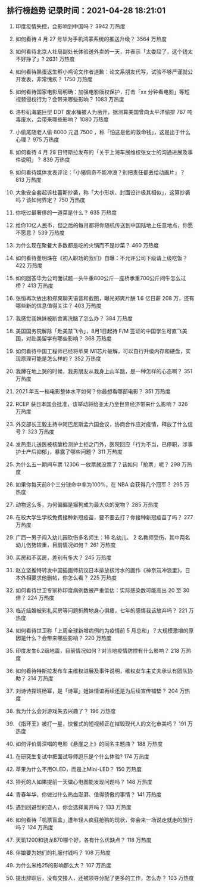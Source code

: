 
## 排行榜趋势 记录时间：2021-04-28 18:21:01
  
  1. 印度疫情失控，会影响到中国吗？ 3942 万热度
    
  2. 如何看待 4 月 27 号华为手机鸿蒙系统的推送升级？ 3564 万热度
    
  3. 如何看待北京人社局副处长体验送外卖的一天，并表示「太委屈了，这个钱太不好挣了」? 2631 万热度
    
  4. 如何看待熟蛋返生孵小鸡论文作者道歉：论文系朋友代写，试验不够严谨就公开发表，非常愧疚？ 1750 万热度
    
  5. 如何看待国家电影局明确：加强电影版权保护，打击「xx 分钟看电影」等短视频侵权行为？会带来哪些影响？ 1083 万热度
    
  6. 洛杉矶海底巨型 DDT 废水桶被人为凿开，据测算美国曾向太平洋偷排 767 吨毒废水，会带来哪些影响？ 1080 万热度
    
  7. 小偷尾随老人偷 8000 元退 7500 ，称「怕这是他的救命钱」，这是出于什么心理？ 975 万热度
    
  8. 如何看待 4 月 28 日特斯拉发布的「关于上海车展维权张女士的沟通进展及事件说明」？ 839 万热度
    
  9. 如何看待媒体发表评论：「小猪佩奇不能冲浪？别把责任都丢给动画片」？ 813 万热度
    
  10. 大象安全套起诉杜蕾斯抄袭，称「大小形状、封面设计极其相似」，这算抄袭吗？该如何界定？ 750 万热度
    
  11. 你吃过最奢侈的一道菜是什么？ 635 万热度
    
  12. 给你10亿人民币，但之后的每月都将你随机传送到中国陆地上任意地点，你愿不愿意？ 539 万热度
    
  13. 为什么现在聚餐大多数都是吃的火锅而不是炒菜？ 460 万热度
    
  14. 如何看待董明珠在《初入职场的我们》自曝：不允许公司下级请上级吃饭？ 422 万热度
    
  15. 如何回答华为公司面试题一头牛重800公斤一座桥承重700公斤问牛怎么过桥？ 413 万热度
    
  16. 张恒再次放出和郑爽聊天语音和截图，曝光郑爽片酬 1.6 亿日薪 208 万，还有哪些新的信息值得关注？ 403 万热度
    
  17. 我感觉我妹妹被断舍离洗脑了怎么办？ 384 万热度
    
  18. 美国国务院解除「赴美禁飞令」，8月1日起持 F/M 签证的中国学生可直飞美国，对赴美留学有哪些影响？ 368 万热度
    
  19. 如何看待中国工程师已经将苹果 M1芯片破解，可以自行升级内存和硬盘，实现原理可能是怎么样的？ 352 万热度
    
  20. 我蹲在地上哭的时候，我男朋友从我身上山羊跳，是一种怎样的心态啊？ 351 万热度
    
  21. 2021 年五一档电影整体水平如何？你最想看哪部电影？ 351 万热度
    
  22. RCEP 获日本国会批准，该举动将给亚太乃至世界经济带来什么影响？ 326 万热度
    
  23. 外交部长王毅主持中阿巴尼斯孟六国会议，协商合作应对疫情，释放了什么信号？ 323 万热度
    
  24. 发热患儿送医被核酸检测护士拒之门外，医院回应「行为不当，已停职，涉事护士产后抑郁」，暴露了哪些问题？ 311 万热度
    
  25. 为什么五一期间车票 12306 一放票就没票了？该如何「抢票」呢？ 298 万热度
    
  26. 如果你每天前8个三分球命中率为100%，在 NBA 会获得几个冠军？ 295 万热度
    
  27. 动物这么多，为何偏偏是猫狗成为最大众的宠物？ 285 万热度
    
  28. 在校大学生学校免费接种新冠疫苗，要不要去打？你接种新冠疫苗了吗？ 277 万热度
    
  29. 广西一男子闯入幼儿园砍伤多名师生：16 名幼儿、 2 名教师受伤，其中两名幼儿伤势较重，目前情况如何？ 261 万热度
    
  30. 买房和不买房，差别有多大？ 245 万热度
    
  31. 赵立坚推特转发中国插画师抗议日本排放核污水的画作《神奈氚冲浪里》，日本外相要求他删帖，你怎么看？ 225 万热度
    
  32. 如何看待世卫专家称印度病例数被严重低估：实际感染数可能高出 20 至 30 倍？ 224 万热度
    
  33. 临近结婚被彩礼买房等问题折腾地身心俱疲，七年的感情我该放弃吗？ 221 万热度
    
  34. 如何看待世卫称「上周全球新增病例约为疫情前 5 月总和」？大规模激增的原因是什么？会带来哪些影响？ 220 万热度
    
  35. 印度发生6.2级地震，目前情况如何？对当地疫情防控有什么影响？ 218 万热度
    
  36. 如何看待特斯拉发布车主维权进展及事件说明，维权女车主丈夫承认有团队协助？ 214 万热度
    
  37. 刘诗诗探班杨幂，是「诗幂」姐妹情谊再续还是为后续宣传铺垫？ 204 万热度
    
  38. 我为什么会对游戏失去兴趣了？ 196 万热度
    
  39. 《指环王》被打一星，快餐式的短视频正在摧毁现代人的文化审美吗？ 191 万热度
    
  40. 如何评价周深唱的电影《悬崖之上》的同名主题曲？ 188 万热度
    
  41. 在研究生复试中把面试导师逗乐是个什么体验? 174 万热度
    
  42. 苹果为什么不用OLED，而是上Mini-LED？ 150 万热度
    
  43. 猝死的人如果提前一天做心电图能发现问题吗？ 148 万热度
    
  44. 青春年华，你做过什么热血澎湃、值得骄傲的事情？ 141 万热度
    
  45. 遇到回避型的恋人，你会选择离开吗？ 133 万热度
    
  46. 如何看待「机票盲盒」遭年轻人疯狂抢购的现状，你会来一场说走就走的旅行吗？ 124 万热度
    
  47. 天玑1200和骁龙870哪个好，各有什么优缺点？ 118 万热度
    
  48. 伴娘要为她们的礼服付钱吗？ 108 万热度
    
  49. 为什么米格25的影响那么大？ 107 万热度
    
  50. 提出辞职后，没有交接人，还被领导分配了更多的工作，怎么办？ 103 万热度
    